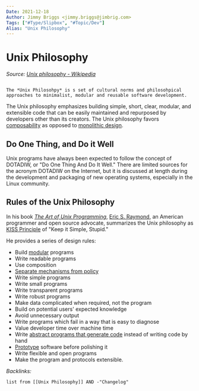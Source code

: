 ```yaml
---
Date: 2021-12-18
Author: Jimmy Briggs <jimmy.briggs@jimbrig.com>
Tags: ["#Type/Slipbox", "#Topic/Dev"]
Alias: "Unix Philosophy"
---
```


# Unix Philosophy

*Source: [Unix philosophy - Wikipedia](https://en.wikipedia.org/wiki/Unix_philosophy)*

```ad-info

The *Unix Philosohpy* is s set of cultural norms and philosohpical approaches to minimalist, modular and reusable software development.

```


The Unix philosophy emphasizes building simple, short, clear, modular, and extensible code that can be easily maintained and repurposed by developers other than its creators. The Unix philosophy favors [composability](https://en.wikipedia.org/wiki/Composability "Composability") as opposed to [monolithic design](https://en.wikipedia.org/wiki/Monolithic_application "Monolithic application").

## Do One Thing, and Do it Well

Unix programs have always been expected to follow the concept of DOTADIW, or "Do One Thing And Do It Well." There are limited sources for the acronym DOTADIW on the Internet, but it is discussed at length during the development and packaging of new operating systems, especially in the Linux community.

## Rules of the Unix Philosophy

In his book _[The Art of Unix Programming](https://en.wikipedia.org/wiki/The_Art_of_Unix_Programming "The Art of Unix Programming")_, [Eric S. Raymond](https://en.wikipedia.org/wiki/Eric_S._Raymond "Eric S. Raymond"), an American programmer and open source advocate, summarizes the Unix philosophy as [KISS Principle](https://en.wikipedia.org/wiki/KISS_Principle "KISS Principle") of "Keep it Simple, Stupid."

He provides a series of design rules:

-   Build [modular](https://en.wikipedia.org/wiki/Modularity_(programming) "Modularity (programming)") programs
-   Write readable programs
-   Use composition
-   [Separate mechanisms from policy](https://en.wikipedia.org/wiki/Separation_of_mechanism_and_policy "Separation of mechanism and policy")
-   Write simple programs
-   Write small programs
-   Write transparent programs
-   Write robust programs
-   Make data complicated when required, not the program
-   Build on potential users' expected knowledge
-   Avoid unnecessary output
-   Write programs which fail in a way that is easy to diagnose
-   Value developer time over machine time
-   Write [abstract programs that generate code](https://en.wikipedia.org/wiki/Generative_programming "Generative programming") instead of writing code by hand
-   [Prototype](https://en.wikipedia.org/wiki/Software_prototyping "Software prototyping") software before polishing it
-   Write flexible and open programs
-   Make the program and protocols extensible.


*Backlinks:*

```dataview
list from [[Unix Philosophy]] AND -"Changelog"
```